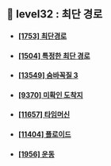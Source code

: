 ## 🗾 level32 : 최단 경로
- #### [[1753] 최단경로](https://www.acmicpc.net/problem/1753)
- #### [[1504] 특정한 최단 경로](https://www.acmicpc.net/problem/1504)
- #### [[13549] 숨바꼭질 3](https://www.acmicpc.net/problem/13549)
- #### [[9370] 미확인 도착지](https://www.acmicpc.net/problem/9370)
- #### [[11657] 타임머신](https://www.acmicpc.net/problem/11657)
- #### [[11404] 플로이드](https://www.acmicpc.net/problem/11404)
- #### [[1956] 운동](https://www.acmicpc.net/problem/1956)